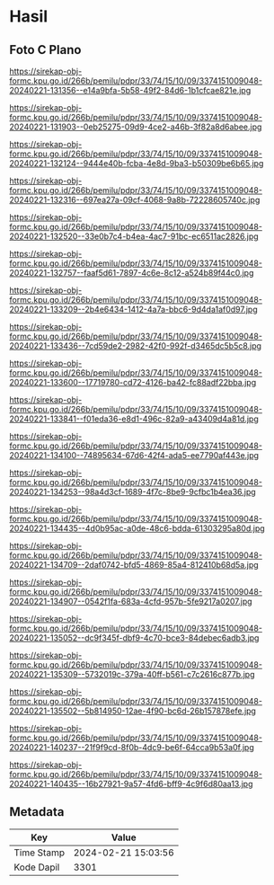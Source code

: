 # Hasil

## Foto C Plano

https://sirekap-obj-formc.kpu.go.id/266b/pemilu/pdpr/33/74/15/10/09/3374151009048-20240221-131356--e14a9bfa-5b58-49f2-84d6-1b1cfcae821e.jpg

https://sirekap-obj-formc.kpu.go.id/266b/pemilu/pdpr/33/74/15/10/09/3374151009048-20240221-131903--0eb25275-09d9-4ce2-a46b-3f82a8d6abee.jpg

https://sirekap-obj-formc.kpu.go.id/266b/pemilu/pdpr/33/74/15/10/09/3374151009048-20240221-132124--9444e40b-fcba-4e8d-9ba3-b50309be6b65.jpg

https://sirekap-obj-formc.kpu.go.id/266b/pemilu/pdpr/33/74/15/10/09/3374151009048-20240221-132316--697ea27a-09cf-4068-9a8b-72228605740c.jpg

https://sirekap-obj-formc.kpu.go.id/266b/pemilu/pdpr/33/74/15/10/09/3374151009048-20240221-132520--33e0b7c4-b4ea-4ac7-91bc-ec6511ac2826.jpg

https://sirekap-obj-formc.kpu.go.id/266b/pemilu/pdpr/33/74/15/10/09/3374151009048-20240221-132757--faaf5d61-7897-4c6e-8c12-a524b89f44c0.jpg

https://sirekap-obj-formc.kpu.go.id/266b/pemilu/pdpr/33/74/15/10/09/3374151009048-20240221-133209--2b4e6434-1412-4a7a-bbc6-9d4da1af0d97.jpg

https://sirekap-obj-formc.kpu.go.id/266b/pemilu/pdpr/33/74/15/10/09/3374151009048-20240221-133436--7cd59de2-2982-42f0-992f-d3465dc5b5c8.jpg

https://sirekap-obj-formc.kpu.go.id/266b/pemilu/pdpr/33/74/15/10/09/3374151009048-20240221-133600--17719780-cd72-4126-ba42-fc88adf22bba.jpg

https://sirekap-obj-formc.kpu.go.id/266b/pemilu/pdpr/33/74/15/10/09/3374151009048-20240221-133841--f01eda36-e8d1-496c-82a9-a43409d4a81d.jpg

https://sirekap-obj-formc.kpu.go.id/266b/pemilu/pdpr/33/74/15/10/09/3374151009048-20240221-134100--74895634-67d6-42f4-ada5-ee7790af443e.jpg

https://sirekap-obj-formc.kpu.go.id/266b/pemilu/pdpr/33/74/15/10/09/3374151009048-20240221-134253--98a4d3cf-1689-4f7c-8be9-9cfbc1b4ea36.jpg

https://sirekap-obj-formc.kpu.go.id/266b/pemilu/pdpr/33/74/15/10/09/3374151009048-20240221-134435--4d0b95ac-a0de-48c6-bdda-61303295a80d.jpg

https://sirekap-obj-formc.kpu.go.id/266b/pemilu/pdpr/33/74/15/10/09/3374151009048-20240221-134709--2daf0742-bfd5-4869-85a4-812410b68d5a.jpg

https://sirekap-obj-formc.kpu.go.id/266b/pemilu/pdpr/33/74/15/10/09/3374151009048-20240221-134907--0542f1fa-683a-4cfd-957b-5fe9217a0207.jpg

https://sirekap-obj-formc.kpu.go.id/266b/pemilu/pdpr/33/74/15/10/09/3374151009048-20240221-135052--dc9f345f-dbf9-4c70-bce3-84debec6adb3.jpg

https://sirekap-obj-formc.kpu.go.id/266b/pemilu/pdpr/33/74/15/10/09/3374151009048-20240221-135309--5732019c-379a-40ff-b561-c7c2616c877b.jpg

https://sirekap-obj-formc.kpu.go.id/266b/pemilu/pdpr/33/74/15/10/09/3374151009048-20240221-135502--5b814950-12ae-4f90-bc6d-26b157878efe.jpg

https://sirekap-obj-formc.kpu.go.id/266b/pemilu/pdpr/33/74/15/10/09/3374151009048-20240221-140237--21f9f9cd-8f0b-4dc9-be6f-64cca9b53a0f.jpg

https://sirekap-obj-formc.kpu.go.id/266b/pemilu/pdpr/33/74/15/10/09/3374151009048-20240221-140435--16b27921-9a57-4fd6-bff9-4c9f6d80aa13.jpg


## Metadata

| Key        | Value               |
| ---------- | ------------------- |
| Time Stamp | 2024-02-21 15:03:56 |
| Kode Dapil | 3301                |



